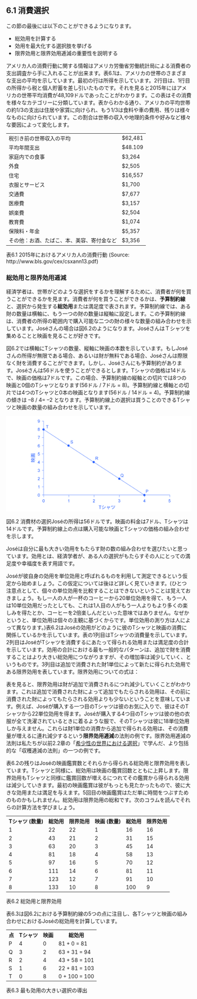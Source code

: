 <script src='https://cdnjs.cloudflare.com/ajax/libs/mathjax/2.7.5/MathJax.js?config=TeX-MML-AM_CHTML' async></script>

## 6.1 消費選択

この節の最後には以下のことができるようになります。

* 総効用を計算する
* 効用を最大化する選択肢を挙げる
* 限界効用と限界効用逓減の重要性を説明する

アメリカ人の消費行動に関する情報はアメリカ労働省労働統計局による消費者の支出調査から手に入れることが出来ます。表6.1は、アメリカの世帯のさまざまな支出の平均を示しています。最初の行は所得を示しています。2行目は、1行目の所得から税と個人貯蓄を差し引いたものです。それを見ると2015年にはアメリカの世帯平均消費が48,109ドルであったことがわかります。この表はその消費を様々なカテゴリーに分類しています。表からわかる通り、アメリカの平均世帯の約1/3の支出は住居や家賃に向けられ、もう1/3は食料や車の費用、残りは様々なものに向けられています。この割合は世帯の収入や地理的条件や好みなど様々な要因によって変化します。

<table>
  <tr>
    <td>税引き前の世帯収入の平均</th>
    <td>$62,481</th>
  </tr>
  <tr>
    <td>平均年間支出</td>
    <td>$48.109</td>
  </tr>
  <tr>
    <td>家庭内での食事</td>
    <td>$3,264</td>
  </tr>
  <tr>
    <td>外食</td>
    <td>$2,505</td>
  </tr>
  <tr>
    <td>住宅</td>
    <td>$16,557</td>
  </tr>
  <tr>
    <td>衣服とサービス</td>
    <td>$1,700</td>
  </tr>
  <tr>
    <td>交通費</td>
    <td>$7,677</td>
  </tr>
  <tr>
    <td>医療費</td>
    <td>$3,157</td>
  </tr>
  <tr>
    <td>娯楽費</td>
    <td>$2,504</td>
  </tr>
  <tr>
    <td>教育費</td>
    <td>$1,074</td>
  </tr>
  <tr>
    <td>保険料・年金</td>
    <td>$5,357</td>
  </tr>
  <tr>
    <td>その他：お酒、たばこ、本、美容、寄付金など</td>
    <td>$3,356</td>
  </tr>
</table>
<div class="table_text">
  <p>
    <span class="table_title">表6.1 2015年におけるアメリカ人の消費行動 (Source: http://www.bls.gov/cex/csxann13.pdf)</span>
  </p>
</div>

### 総効用と限界効用逓減
経済学者は、世帯がどのような選択をするかを理解するために、消費者が何を買うことができるかを見ます。消費者が何を買うことができるかは、**予算制約線**と、選択から発生する**総効用**または満足度で表されます。予算制約線では、ある財の数量は横軸に、もう一つの財の数量は縦軸に設定します。この予算制約線は、消費者の所得の範囲内で購入可能な二つの財の様々な数量の組み合わせを示しています。Joséさんの場合は図6.2のようになります。JoséさんはＴシャツを集めることと映画を見ることが好きです。

図6.2では横軸にTシャツの数量、縦軸に映画の本数を示しています。もしJoséさんの所得が無限である場合、あるいは財が無料である場合、Joséさんは際限なく財を消費することができます。しかし、Joséさんにも予算制約があります。Joséさんは56ドルを使うことができるとします。Tシャツの価格は14ドルで、映画の価格は7ドルです。この場合、予算制約線の縦軸との切片では8つの映画と0個のTシャツとなります(56ドル / 7ドル = 8)。予算制約線と横軸との切片では4つのTシャツと0本の映画となります(56ドル / 14ドル = 4)。予算制約線の傾きは –8 / 4= –2 となります。予算制約線上の選択は買うことのできるTシャツと映画の数量の組み合わせを示しています。

<img src="img/CNX_Econ_C06_001_ja.png" alt="消費材の選択">
<div class="figure_text">
  <p>
    <span class="figure_title">図6.2 消費材の選択</span>Joséの所得は56ドルです。映画の料金は7ドル、Tシャツは14ドルです。予算制約線上の点は購入可能な映画とTシャツの価格の組み合わせを示します。
  </p>
</div>

Joséは自分に最も大きい効用をもたらす財の数の組み合わせを選びたいと思っています。効用とは、経済学者が、ある人の選択がもたらすその人にとっての満足度や幸福度を表す用語です。

Joséが彼自身の効用を単位効用と呼ばれるものを利用して測定できるという仮定から始めましょう。この仮定については後ほど詳しく見ていきます。(ひとつ注意点として、個々の単位効用を比較することはできないということは覚えておきましょう。もし一人の人が一杯のコーヒーから20単位効用を得て、もう一人は10単位効用だったとしても、これは1人目の人がもう一人よりもより多くの楽しみを得たとか、コーヒーを2倍楽しんだといった意味ではありません。なぜかというと、単位効用は個々の主観に基づくからです。単位効用の測り方は人によって異なります。)表6.2はJoséの効用がどのように彼のTシャツと映画の消費に関係しているかを示しています。表の1列目はTシャツの消費量を示しています。2列目はJoséがTシャツを消費するにあたって得られる効用または満足度の合計を示しています。効用の合計における最も一般的なパターンは、追加で財を消費することはより大きい総効用につながりますが、その増加率は減少していく、というものです。3列目は追加で消費された財1単位によって新たに得られた効用である限界効用を表しています。限界効用についての式は：



表を見ると、限界効用は財が追加で消費されるにつれ減少していくことがわかります。これは追加で消費された財によって追加でもたらされる効用は、その前に消費された財によってもたらされる効用よりも少ないということを意味しています。例えば、Joséが購入する一つ目のTシャツは彼のお気に入りで、彼はそのTシャツから22単位効用を得ます。Joséが購入する4つ目のTシャツは彼の他の衣服が全て洗濯されているときに着るような服で、そのTシャツは彼に18単位効用しか与えません。これらは財1単位の消費から追加で得られる効用は、その消費量が増えるに連れ減少するという**限界効用逓減**の法則の例です。限界効用逓減の法則は私たちが以前2.2章の「[希少性の世界における選択](../chapter_2/2-2-The-Production-Possibilities-Frontier-and-Social-Choices)」で学んだ、より包括的な「収穫逓減の法則」の一つの例です。

表6.2の残りはJoséの映画鑑賞数とそれらから得られる総効用と限界効用を表しています。Tシャツと同様に、総効用は映画の鑑賞回数とともに上昇します。限界効用もTシャツと同様に鑑賞回数が増えるにつれてその鑑賞から得られる効用は減少していきます。最初の映画鑑賞は彼がもっとも見たかったもので、彼に大きな効用または満足を与えます。5回目の映画鑑賞はただ単に時間をつぶすためのものかもしれません。総効用は限界効用の総和です。次のコラムを読んでそれらの計算方法を学びましょう。

<table>
  <tr>
    <th>Tシャツ (数量)</th>
    <th>総効用</th>
    <th>限界効用</th>
    <th>映画 (数量)</th>
    <th>総効用</th>
    <th>限界効用</th>
  </tr>
  <tr>
    <td>1</td>
    <td>22</td>
    <td>22</td>
    <td>1</td>
    <td>16</td>
    <td>16</td>
  </tr>
  <tr>
    <td>2</td>
    <td>43</td>
    <td>21</td>
    <td>2</td>
    <td>31</td>
    <td>15</td>
  </tr>
  <tr>
    <td>3</td>
    <td>63</td>
    <td>20</td>
    <td>3</td>
    <td>45</td>
    <td>14</td>
  </tr>
  <tr>
    <td>4</td>
    <td>81</td>
    <td>18</td>
    <td>4</td>
    <td>58</td>
    <td>13</td>
  </tr>
  <tr>
    <td>5</td>
    <td>97</td>
    <td>16</td>
    <td>5</td>
    <td>70</td>
    <td>12</td>
  </tr>
  <tr>
    <td>6</td>
    <td>111</td>
    <td>14</td>
    <td>6</td>
    <td>81</td>
    <td>11</td>
  </tr>
  <tr>
    <td>7</td>
    <td>123</td>
    <td>12</td>
    <td>7</td>
    <td>91</td>
    <td>10</td>
  </tr>
  <tr>
    <td>8</td>
    <td>133</td>
    <td>10</td>
    <td>8</td>
    <td>100</td>
    <td>9</td>
  </tr>
</table>

<div class="table_text">
  <p>
    <span class="table_title">表6.2 総効用と限界効用</span>
  </p>
</div>

表6.3は図6.2における予算制約線の5つの点に注目し、各Tシャツと映画の組み合わせにおけるJoséの総効用を計算しています。

<table>
  <tr>
    <th>点</th>
    <th>Tシャツ</th>
    <th>映画</th>
    <th>総効用</th>
  </tr>
  <tr>
    <td>P</td>
    <td>4</td>
    <td>0</td>
    <td>81 + 0 = 81</td>
  </tr>
  <tr>
    <td>Q</td>
    <td>3</td>
    <td>2</td>
    <td>63 + 31 = 94</td>
  </tr>
  <tr>
    <td>R</td>
    <td>2</td>
    <td>4</td>
    <td>43 + 58 = 101</td>
  </tr>
  <tr>
    <td>S</td>
    <td>1</td>
    <td>6</td>
    <td>22 + 81 = 103</td>
  </tr>
  <tr>
    <td>T</td>
    <td>0</td>
    <td>8</td>
    <td>0 + 100 = 100</td>
  </tr>
</table>
<div class="table_text">
  <p>
    <span class="table_title">表6.3 最も効用の大きい選択の導出</span>
  </p>
</div>
